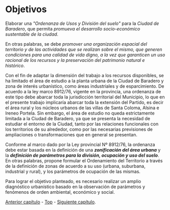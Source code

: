 # Objetivos

Elaborar una _"Ordenanza de Usos y División del suelo"_ para la _Ciudad de Baradero_, que permita _promueva el desarrollo socio-económico sustentable de la ciudad_.

En otras palabras, se debe _promover una organización espacial del territorio y de las actividades que se realizan sobre el mismo, que generen condiciones para una calidad de vida digno, a la vez que garanticen un uso racional de los recursos y la preservación del patrimonio natural e histórico_.

Con el fin de adaptar la dimensión del trabajo a los recursos disponibles, se ha limitado el área de estudio a la planta urbana de la Ciudad de Baradero y zona de interés urbanístico, como áreas industriales y de esparcimiento. De acuerdo a la ley marco 8912/76, vigente en la provincia, una ordenanza de este tipo debe abarcar toda la jurisdicción territorial del Municipio, lo que en el presente trabajo implicaría abarcar toda la extensión del Partido, es decir el área rural y los núcleos urbanos de las villas de Santa Coloma, Alsina e Ireneo Portela. Sin embargo, el área de estudio no queda estrictamente limitada a la Ciudad de Baradero, ya que se presenta la necesidad de estudiar el entorno de la Ciudad, tanto por las relaciones funcionales con los territorios de su alrededor, como por las necesarias previsiones de ampliaciones o transformaciones que en general se presentan.

Conforme al marco dado por la Ley provincial Nº 8912/76, la ordenanza debe estar basada en la definición de una _**zonificación del área urbana**_ y la _**definición de parámetros para la división, ocupación y uso del suelo**_. En otras palabras, propone formular el Ordenamiento del Territorio a través de la definición de zonas de acuerdo a su uso (urbana, suburbana, industrial y rural), y los parámetros de ocupación de las mismas.

Para lograr el objetivo planteado, es necesario realizar un amplio diagnóstico urbanístico basado en la observación de parámetros y fenómenos de orden ambiental, económico y social.

[Anterior capítulo][ant] - [Top][top] - [Siguiente capítulo][sig].

[ant]: intro.md
[top]: #objetivos
[sig]: desarrollo.rst
